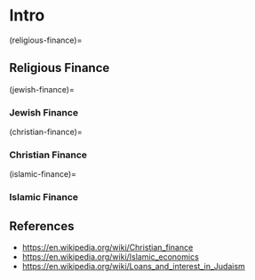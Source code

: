 # Intro

(religious-finance)=
## Religious Finance

(jewish-finance)=
### Jewish Finance

(christian-finance)=
### Christian Finance

(islamic-finance)=
### Islamic Finance


## References
* https://en.wikipedia.org/wiki/Christian_finance
* https://en.wikipedia.org/wiki/Islamic_economics
* https://en.wikipedia.org/wiki/Loans_and_interest_in_Judaism
